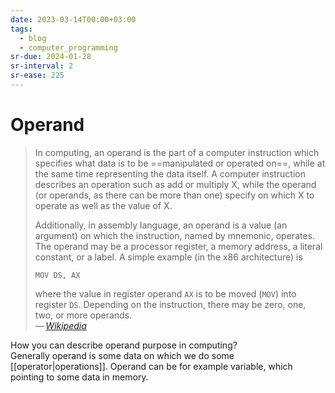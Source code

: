 ```yaml
---
date: 2023-03-14T00:00+03:00
tags:
  - blog
  - computer_programming
sr-due: 2024-01-28
sr-interval: 2
sr-ease: 225
---
```


# Operand

> In computing, an operand is the part of a computer instruction which specifies
> what data is to be ==manipulated or operated on==, while at the same time
> representing the data itself. A computer instruction describes an operation
> such as add or multiply X, while the operand (or operands, as there can be
> more than one) specify on which X to operate as well as the value of X.
>
> Additionally, in assembly language, an operand is a value (an argument) on
> which the instruction, named by mnemonic, operates. The operand may be a
> processor register, a memory address, a literal constant, or a label. A simple
> example (in the x86 architecture) is
>
> `MOV DS, AX`
>
> where the value in register operand `AX` is to be moved (`MOV`) into register
> `DS`. Depending on the instruction, there may be zero, one, two, or more
> operands.\
> — <cite>[Wikipedia](https://en.wikipedia.org/wiki/Operand#Computer_science)</cite>

How you can describe operand purpose in computing?
<br class="f">
Generally operand is some data on which we do some [[operator|operations]].
Operand can be for example variable, which pointing to some data in memory.
